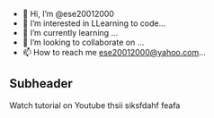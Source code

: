 - 👋 Hi, I’m @ese20012000
- 👀 I’m interested in LLearning to code...
- 🌱 I’m currently learning ...
- 💞️ I’m looking to collaborate on ...
- 📫 How to reach me ese20012000@yahoo.com...

<!---
ese20012000/ese20012000 is a ✨ special ✨ repository because its `README.md` (this file) appears on your GitHub profile.
You can click the Preview link to take a look at your changes.
--->

## Subheader

Watch tutorial on Youtube
thsii siksfdahf feafa